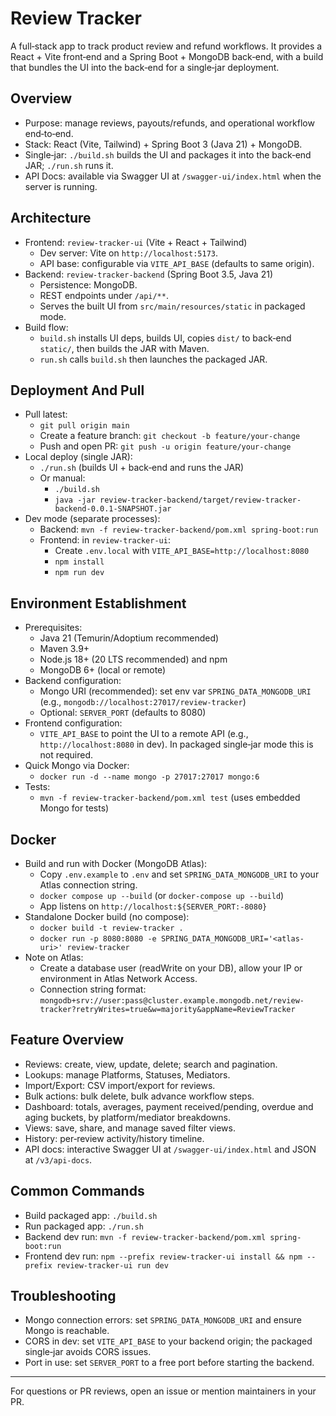 # Review Tracker

A full‑stack app to track product review and refund workflows. It provides a React + Vite front‑end and a Spring Boot + MongoDB back‑end, with a build that bundles the UI into the back‑end for a single‑jar deployment.

## Overview

- Purpose: manage reviews, payouts/refunds, and operational workflow end‑to‑end.
- Stack: React (Vite, Tailwind) + Spring Boot 3 (Java 21) + MongoDB.
- Single‑jar: `./build.sh` builds the UI and packages it into the back‑end JAR; `./run.sh` runs it.
- API Docs: available via Swagger UI at `/swagger-ui/index.html` when the server is running.

## Architecture

- Frontend: `review-tracker-ui` (Vite + React + Tailwind)
  - Dev server: Vite on `http://localhost:5173`.
  - API base: configurable via `VITE_API_BASE` (defaults to same origin).
- Backend: `review-tracker-backend` (Spring Boot 3.5, Java 21)
  - Persistence: MongoDB.
  - REST endpoints under `/api/**`.
  - Serves the built UI from `src/main/resources/static` in packaged mode.
- Build flow:
  - `build.sh` installs UI deps, builds UI, copies `dist/` to back‑end `static/`, then builds the JAR with Maven.
  - `run.sh` calls `build.sh` then launches the packaged JAR.

## Deployment And Pull

- Pull latest:
  - `git pull origin main`
  - Create a feature branch: `git checkout -b feature/your-change`
  - Push and open PR: `git push -u origin feature/your-change`
- Local deploy (single JAR):
  - `./run.sh` (builds UI + back‑end and runs the JAR)
  - Or manual:
    - `./build.sh`
    - `java -jar review-tracker-backend/target/review-tracker-backend-0.0.1-SNAPSHOT.jar`
- Dev mode (separate processes):
  - Backend: `mvn -f review-tracker-backend/pom.xml spring-boot:run`
  - Frontend: in `review-tracker-ui`:
    - Create `.env.local` with `VITE_API_BASE=http://localhost:8080`
    - `npm install`
    - `npm run dev`

## Environment Establishment

- Prerequisites:
  - Java 21 (Temurin/Adoptium recommended)
  - Maven 3.9+
  - Node.js 18+ (20 LTS recommended) and npm
  - MongoDB 6+ (local or remote)
- Backend configuration:
  - Mongo URI (recommended): set env var `SPRING_DATA_MONGODB_URI` (e.g., `mongodb://localhost:27017/review-tracker`)
  - Optional: `SERVER_PORT` (defaults to 8080)
- Frontend configuration:
  - `VITE_API_BASE` to point the UI to a remote API (e.g., `http://localhost:8080` in dev). In packaged single‑jar mode this is not required.
- Quick Mongo via Docker:
  - `docker run -d --name mongo -p 27017:27017 mongo:6`
- Tests:
  - `mvn -f review-tracker-backend/pom.xml test` (uses embedded Mongo for tests)

## Docker

- Build and run with Docker (MongoDB Atlas):
  - Copy `.env.example` to `.env` and set `SPRING_DATA_MONGODB_URI` to your Atlas connection string.
  - `docker compose up --build` (or `docker-compose up --build`)
  - App listens on `http://localhost:${SERVER_PORT:-8080}`
- Standalone Docker build (no compose):
  - `docker build -t review-tracker .`
  - `docker run -p 8080:8080 -e SPRING_DATA_MONGODB_URI='<atlas-uri>' review-tracker`
- Note on Atlas:
  - Create a database user (readWrite on your DB), allow your IP or environment in Atlas Network Access.
  - Connection string format: `mongodb+srv://user:pass@cluster.example.mongodb.net/review-tracker?retryWrites=true&w=majority&appName=ReviewTracker`

## Feature Overview

- Reviews: create, view, update, delete; search and pagination.
- Lookups: manage Platforms, Statuses, Mediators.
- Import/Export: CSV import/export for reviews.
- Bulk actions: bulk delete, bulk advance workflow steps.
- Dashboard: totals, averages, payment received/pending, overdue and aging buckets, by platform/mediator breakdowns.
- Views: save, share, and manage saved filter views.
- History: per‑review activity/history timeline.
- API docs: interactive Swagger UI at `/swagger-ui/index.html` and JSON at `/v3/api-docs`.

## Common Commands

- Build packaged app: `./build.sh`
- Run packaged app: `./run.sh`
- Backend dev run: `mvn -f review-tracker-backend/pom.xml spring-boot:run`
- Frontend dev run: `npm --prefix review-tracker-ui install && npm --prefix review-tracker-ui run dev`

## Troubleshooting

- Mongo connection errors: set `SPRING_DATA_MONGODB_URI` and ensure Mongo is reachable.
- CORS in dev: set `VITE_API_BASE` to your backend origin; the packaged single‑jar avoids CORS issues.
- Port in use: set `SERVER_PORT` to a free port before starting the backend.

---

For questions or PR reviews, open an issue or mention maintainers in your PR.
